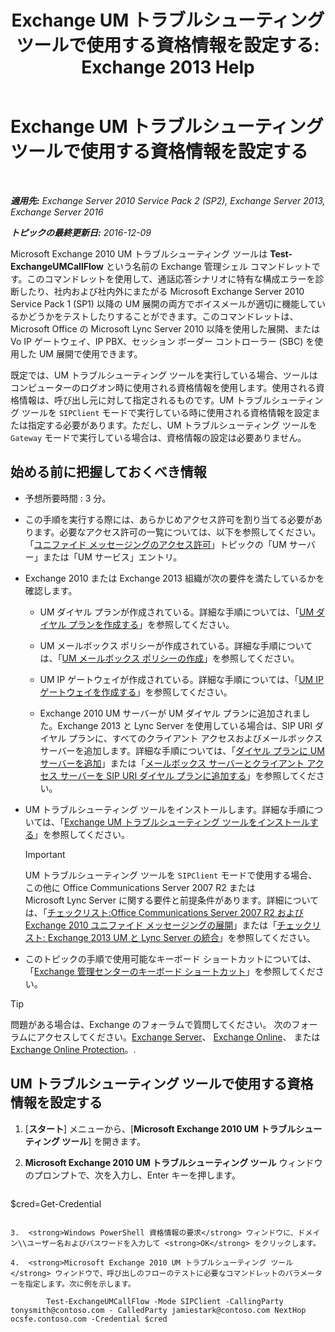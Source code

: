 ﻿---
title: 'Exchange UM トラブルシューティング ツールで使用する資格情報を設定する: Exchange 2013 Help'
TOCTitle: Exchange UM トラブルシューティング ツールで使用する資格情報を設定する
ms:assetid: 542b7718-9345-40cc-bcb2-e307e70a1fa2
ms:mtpsurl: https://technet.microsoft.com/ja-jp/library/Ff630916(v=EXCHG.150)
ms:contentKeyID: 56270041
ms.date: 04/24/2018
mtps_version: v=EXCHG.150
ms.translationtype: HT
---

# Exchange UM トラブルシューティング ツールで使用する資格情報を設定する

 

_**適用先:** Exchange Server 2010 Service Pack 2 (SP2), Exchange Server 2013, Exchange Server 2016_

_**トピックの最終更新日:** 2016-12-09_

Microsoft Exchange 2010 UM トラブルシューティング ツールは **Test-ExchangeUMCallFlow** という名前の Exchange 管理シェル コマンドレットです。このコマンドレットを使用して、通話応答シナリオに特有な構成エラーを診断したり、社内および社内外にまたがる Microsoft Exchange Server 2010 Service Pack 1 (SP1) 以降の UM 展開の両方でボイスメールが適切に機能しているかどうかをテストしたりすることができます。このコマンドレットは、Microsoft Office の Microsoft Lync Server 2010 以降を使用した展開、または Vo IP ゲートウェイ、IP PBX、セッション ボーダー コントローラー (SBC) を使用した UM 展開で使用できます。

既定では、UM トラブルシューティング ツールを実行している場合、ツールはコンピューターのログオン時に使用される資格情報を使用します。使用される資格情報は、呼び出し元に対して指定されるものです。UM トラブルシューティング ツールを `SIPClient` モードで実行している時に使用される資格情報を設定または指定する必要があります。ただし、UM トラブルシューティング ツールを `Gateway` モードで実行している場合は、資格情報の設定は必要ありません。

## 始める前に把握しておくべき情報

  - 予想所要時間 : 3 分。

  - この手順を実行する際には、あらかじめアクセス許可を割り当てる必要があります。必要なアクセス許可の一覧については、以下を参照してください。「[ユニファイド メッセージングのアクセス許可](unified-messaging-permissions-exchange-2013-help.md)」トピックの「UM サーバー」または「UM サービス」エントリ。

  - Exchange 2010 または Exchange 2013 組織が次の要件を満たしているかを確認します。
    
      - UM ダイヤル プランが作成されている。詳細な手順については、「[UM ダイヤル プランを作成する](https://docs.microsoft.com/ja-jp/exchange/voice-mail-unified-messaging/connect-voice-mail-system/create-um-dial-plan)」を参照してください。
    
      - UM メールボックス ポリシーが作成されている。詳細な手順については、「[UM メールボックス ポリシーの作成](https://docs.microsoft.com/ja-jp/exchange/voice-mail-unified-messaging/set-up-voice-mail/create-um-mailbox-policy)」を参照してください。
    
      - UM IP ゲートウェイが作成されている。詳細な手順については、「[UM IP ゲートウェイを作成する](https://docs.microsoft.com/ja-jp/exchange/voice-mail-unified-messaging/connect-voice-mail-system/create-um-ip-gateway)」を参照してください。
    
      - Exchange 2010 UM サーバーが UM ダイヤル プランに追加されました。Exchange 2013 と Lync Server を使用している場合は、SIP URI ダイヤル プランに、すべてのクライアント アクセスおよびメールボックス サーバーを追加します。詳細な手順については、「[ダイヤル プランに UM サーバーを追加](https://go.microsoft.com/fwlink/p/?linkid=313051)」または「[メールボックス サーバーとクライアント アクセス サーバーを SIP URI ダイヤル プランに追加する](add-mailbox-and-client-access-servers-to-a-sip-uri-dial-plan-exchange-2013-help.md)」を参照してください。

  - UM トラブルシューティング ツールをインストールします。詳細な手順については、「[Exchange UM トラブルシューティング ツールをインストールする](install-the-exchange-um-troubleshooting-tool-exchange-2013-help.md)」を参照してください。
    

    > [!IMPORTANT]
    > UM トラブルシューティング ツールを <CODE>SIPClient</CODE> モードで使用する場合、この他に Office Communications Server 2007 R2 または Microsoft&nbsp;Lync&nbsp;Server&nbsp;に関する要件と前提条件があります。詳細については、「<A href="https://go.microsoft.com/fwlink/p/?linkid=311961">チェックリスト:Office Communications Server 2007 R2 および Exchange 2010 ユニファイド メッセージングの展開</A>」または「<A href="checklist-integrate-exchange-2013-um-with-lync-server-exchange-2013-help.md">チェックリスト: Exchange 2013 UM と Lync Server の統合</A>」を参照してください。



  - このトピックの手順で使用可能なキーボード ショートカットについては、「[Exchange 管理センターのキーボード ショートカット](keyboard-shortcuts-in-the-exchange-admin-center-exchange-online-protection-help.md)」を参照してください。


> [!TIP]
> 問題がある場合は、Exchange のフォーラムで質問してください。 次のフォーラムにアクセスしてください。<A href="https://go.microsoft.com/fwlink/p/?linkid=60612">Exchange Server</A>、 <A href="https://go.microsoft.com/fwlink/p/?linkid=267542">Exchange Online</A>、 または <A href="https://go.microsoft.com/fwlink/p/?linkid=285351">Exchange Online Protection</A>。.



## UM トラブルシューティング ツールで使用する資格情報を設定する

1.  \[**スタート**\] メニューから、\[**Microsoft Exchange 2010 UM トラブルシューティング ツール**\] を開きます。

2.  <strong>Microsoft Exchange 2010 UM トラブルシューティング ツール</strong> ウィンドウのプロンプトで、次を入力し、Enter キーを押します。
    
    ```powershell
$cred=Get-Credential
```

3.  <strong>Windows PowerShell 資格情報の要求</strong> ウィンドウに、ドメイン\\ユーザー名およびパスワードを入力して <strong>OK</strong> をクリックします。

4.  <strong>Microsoft Exchange 2010 UM トラブルシューティング ツール</strong> ウィンドウで、呼び出しのフローのテストに必要なコマンドレットのパラメーターを指定します。次に例を示します。
    
        Test-ExchangeUMCallFlow -Mode SIPClient -CallingParty tonysmith@contoso.com - CalledParty jamiestark@contoso.com NextHop ocsfe.contoso.com -Credential $cred

